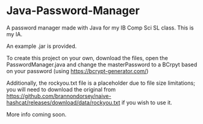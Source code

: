 # Java-Password-Manager
A password manager made with Java for my IB Comp Sci SL class. This is my IA.

An example .jar is provided.

To create this project on your own, download the files, open the PasswordManager.java and change the masterPassword to a BCrpyt based on your password (using https://bcrypt-generator.com/)

Additionally, the rockyou.txt file is a placeholder due to file size limitations; you will need to download the original from https://github.com/brannondorsey/naive-hashcat/releases/download/data/rockyou.txt if you wish to use it.

More info coming soon.
